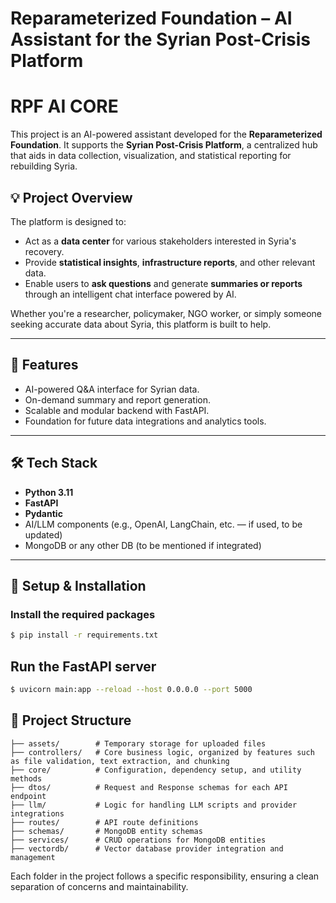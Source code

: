 # Reparameterized Foundation – AI Assistant for the Syrian Post-Crisis Platform
# RPF AI CORE

This project is an AI-powered assistant developed for the **Reparameterized Foundation**. It supports the **Syrian Post-Crisis Platform**, a centralized hub that aids in data collection, visualization, and statistical reporting for rebuilding Syria.

## 💡 Project Overview

The platform is designed to:

- Act as a **data center** for various stakeholders interested in Syria's recovery.
- Provide **statistical insights**, **infrastructure reports**, and other relevant data.
- Enable users to **ask questions** and generate **summaries or reports** through an intelligent chat interface powered by AI.

Whether you're a researcher, policymaker, NGO worker, or simply someone seeking accurate data about Syria, this platform is built to help.

---

## 🚀 Features

- AI-powered Q&A interface for Syrian data.
- On-demand summary and report generation.
- Scalable and modular backend with FastAPI.
- Foundation for future data integrations and analytics tools.

---

## 🛠 Tech Stack

- **Python 3.11**
- **FastAPI**
- **Pydantic**
- AI/LLM components (e.g., OpenAI, LangChain, etc. — if used, to be updated)
- MongoDB or any other DB (to be mentioned if integrated)

---

## 🧪 Setup & Installation

### Install the required packages

```bash
$ pip install -r requirements.txt
```

## Run the FastAPI server

```bash
$ uvicorn main:app --reload --host 0.0.0.0 --port 5000
```

## 📁 Project Structure

```
├── assets/        # Temporary storage for uploaded files
├── controllers/   # Core business logic, organized by features such as file validation, text extraction, and chunking
├── core/          # Configuration, dependency setup, and utility methods
├── dtos/          # Request and Response schemas for each API endpoint
├── llm/           # Logic for handling LLM scripts and provider integrations
├── routes/        # API route definitions
├── schemas/       # MongoDB entity schemas
├── services/      # CRUD operations for MongoDB entities
├── vectordb/      # Vector database provider integration and management
```

Each folder in the project follows a specific responsibility, ensuring a clean separation of concerns and maintainability.
